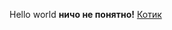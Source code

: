Hello world
**ничо не понятно!**
[Котик]([https://www.example.com/image.jpg](https://storage.theoryandpractice.ru/tnp/uploads/image_unit/000/156/586/image/base_87716f252d.jpg)https://storage.theoryandpractice.ru/tnp/uploads/image_unit/000/156/586/image/base_87716f252d.jpg)
